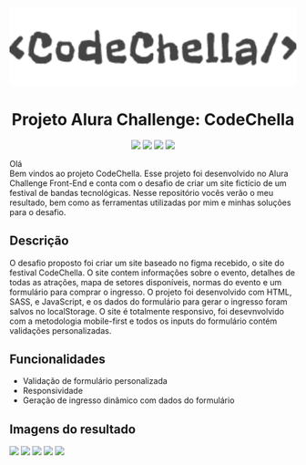 <p align="center"> 
  <img src="./assets/img/Logo-escuro.svg" width="600px">
</p>
<h1 align="center">Projeto Alura Challenge: CodeChella</h1>
<p align="center">
  <img src="https://img.shields.io/badge/HTML5-E34F26?style=for-the-badge&logo=html5&logoColor=white">
  <img src="https://img.shields.io/badge/CSS3-1572B6?style=for-the-badge&logo=css3&logoColor=white">
  <img src="https://img.shields.io/badge/JavaScript-323330?style=for-the-badge&logo=javascript&logoColor=F7DF1E">
  <img src="https://img.shields.io/badge/Sass-CC6699?style=for-the-badge&logo=sass&logoColor=white">
</p>
<p>Olá<br>Bem vindos ao projeto CodeChella. Esse projeto foi desenvolvido no Alura Challenge Front-End e conta com o desafio de criar um site fictício de um festival de bandas tecnológicas. Nesse repositório vocês verão o meu resultado, bem como as ferramentas utilizadas por mim e minhas soluções para o desafio.</p>
<h2>Descrição</h2>
<p>O desafio proposto foi criar um site baseado no figma recebido, o site do festival CodeChella. O site contem informaçôes sobre o evento, detalhes de todas as atrações, mapa de setores disponíveis, normas do evento e um formulário para comprar o ingresso. O projeto foi desenvolvido com HTML, SASS, e JavaScript, e os dados do formulário para gerar o ingresso foram salvos no localStorage. O site é totalmente responsivo, foi desevnvolvido com a metodologia mobile-first e todos os inputs do formulário contém validações personalizadas.</p>

<h2>Funcionalidades</h2>


* Validação de formulário personalizada
* Responsividade 
* Geração de ingresso dinâmico com dados do formulário

<h2>Imagens do resultado</h2>


<div display="flex">
  <img src="https://user-images.githubusercontent.com/87879397/225762060-660ab76e-bf62-4dbb-9617-5e059530d15d.png">
  <img src="https://user-images.githubusercontent.com/87879397/225762041-64451fab-1912-4e53-9859-634a5d8ca85f.png">
  <img src="https://user-images.githubusercontent.com/87879397/225762069-aba53adc-1283-40f9-a018-0eed6f303478.png">
  <img src="https://user-images.githubusercontent.com/87879397/225764893-b0343916-19f7-498d-bc25-c5cb9408aaed.png">
  <img src="https://user-images.githubusercontent.com/87879397/225762055-e519e2f6-4761-4824-afff-4230bddd0bfb.png">
</div>
